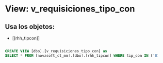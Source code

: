 # View: v_requisiciones_tipo_con

## Usa los objetos:
- [[rhh_tipcon]]

```sql

CREATE VIEW [dbo].[v_requisiciones_tipo_con] as 
SELECT * FROM [novasoft_ct_mm].[dbo].[rhh_tipcon] WHERE tip_con IN ('01','02','09','10')

```
